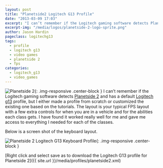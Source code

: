 ```yaml
---
layout: post
title: "Planetside2 Logitech G13 Profile"
date: "2013-03-09 17:03"
excerpt: "I can’t remember if the Logitech gaming software detects Planetside 2 and has a default Logitech g13 profile, but I either made a profile from scratch or customized the existing one based on the tutorials."
excerpt-img: "/media/logos/planetside-2-logo-sprite.png"
author: Jason Hardin
pageclass: logitechg13
tags:
  - profile
  - logitech g13
  - video games
  - planetside 2
  - fps
categories:
  - logitech_g13
  - video_games
---
```

![Planetside 2]({{site.url}}/media/logos/planetside-2-logo-sprite.png){: .img-responsive  .center-block }
I can’t remember if the Logitech gaming software detects [Planetside 2](https://www.planetside2.com/) and has a default [Logitech g13](http://www.logitech.com/en-us/product/g13-advanced-gameboard) profile, but I either made a profile from scratch or customized the existing one based on the tutorials. The layout is your typical FPS layout with a few extra controls for when you are in a vehicle and for the abilities each class gets. I have found it worked really well for me and gave me access to everything I needed for each of the classes.

Below is a screen shot of the keyboard layout.

![Planetside 2 Logitech G13 Keyboard Profile]({{site.url}}/media/profiles/planetside2_keyboard_layout.png){: .img-responsive  .center-block }

[Right click and select save as to download the Logitech G13 profile for Planetside 2]({{ site.url }}/media/profiles/planetside2.xml)
